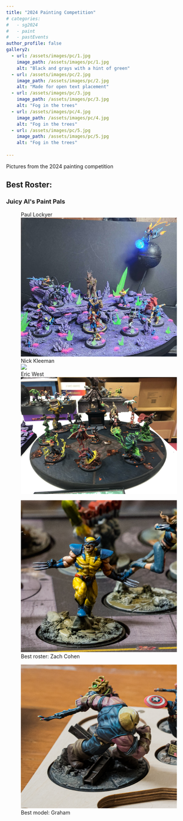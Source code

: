 ```yaml
---
title: "2024 Painting Competition"
# categories:
#   - sg2024
#   - paint
#   - pastEvents
author_profile: false
gallery2:
  - url: /assets/images/pc/1.jpg
    image_path: /assets/images/pc/1.jpg
    alt: "Black and grays with a hint of green"
  - url: /assets/images/pc/2.jpg
    image_path: /assets/images/pc/2.jpg
    alt: "Made for open text placement"
  - url: /assets/images/pc/3.jpg
    image_path: /assets/images/pc/3.jpg
    alt: "Fog in the trees"
  - url: /assets/images/pc/4.jpg
    image_path: /assets/images/pc/4.jpg
    alt: "Fog in the trees"
  - url: /assets/images/pc/5.jpg
    image_path: /assets/images/pc/5.jpg
    alt: "Fog in the trees"

---
```


Pictures from the 2024 painting competition

<h2>Best Roster:</h2>
<h3>Juicy Al's Paint Pals</h3>
<figure>    
    <figcaption>Paul Lockyer</figcaption>
    <a href="/assets/images/2024/Best_roster_1.jpg"><img src="/assets/images/2024/Best_roster_1.jpg"></a>
    <figcaption>Nick Kleeman</figcaption>
    <a href="/assets/images/2024/Best_roster_2.png"><img src="/assets/images/2024/Best_roster_2.png"></a>
    <figcaption>Eric West</figcaption>
    <a href="/assets/images/2024/Best_roster_3.jpg"><img src="/assets/images/2024/Best_roster_3.jpg"></a>    
</figure>

<figure>
    <a href="/assets/images/pc/best-hero_52435247766_o.jpg"><img src="/assets/images/pc/best-hero_52435247766_o.jpg"></a>
    <figcaption>Best roster: Zach Cohen</figcaption>
</figure>

<figure>
    <a href="/assets/images/pc/best-villain_52434741237_o.jpg"><img src="/assets/images/pc/best-villain_52434741237_o.jpg"></a>
    <figcaption>Best model: Graham</figcaption>
</figure>
<!-- 
{% include gallery id="gallery2" caption="Other entries" %} -->